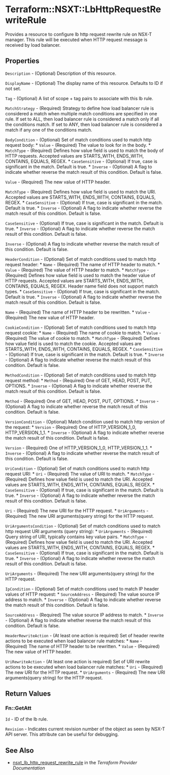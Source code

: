 # Terraform::NSXT::LbHttpRequestRewriteRule

Provides a resource to configure lb http request rewrite rule on NSX-T manager. This rule will be executed when HTTP request message is received by load balancer.

## Properties

`Description` - (Optional) Description of this resource.

`DisplayName` - (Optional) The display name of this resource. Defaults to ID if not set.

`Tag` - (Optional) A list of scope + tag pairs to associate with this lb rule.

`MatchStrategy` - (Required) Strategy to define how load balancer rule is considered a match when multiple match conditions are specified in one rule. If set to ALL, then load balancer rule is considered a match only if all the conditions match. If set to ANY, then load balancer rule is considered a match if any one of the conditions match.

`BodyCondition` - (Optional) Set of match conditions used to match http request body: * `Value` - (Required) The value to look for in the body. * `MatchType` - (Required) Defines how value field is used to match the body of HTTP requests. Accepted values are STARTS_WITH, ENDS_WITH, CONTAINS, EQUALS, REGEX. * `CaseSensitive` - (Optional) If true, case is significant in the match. Default is true. * `Inverse` - (Optional) A flag to indicate whether reverse the match result of this condition. Default is false.

`Value` - (Required) The new value of HTTP header.

`MatchType` - (Required) Defines how value field is used to match the URI. Accepted values are STARTS_WITH, ENDS_WITH, CONTAINS, EQUALS, REGEX. * `CaseSensitive` - (Optional) If true, case is significant in the match. Default is true. * `Inverse` - (Optional) A flag to indicate whether reverse the match result of this condition. Default is false.

`CaseSensitive` - (Optional) If true, case is significant in the match. Default is true. * `Inverse` - (Optional) A flag to indicate whether reverse the match result of this condition. Default is false.

`Inverse` - (Optional) A flag to indicate whether reverse the match result of this condition. Default is false.

`HeaderCondition` - (Optional) Set of match conditions used to match http request header: * `Name` - (Required) The name of HTTP header to match. * `Value` - (Required) The value of HTTP header to match. * `MatchType` - (Required) Defines how value field is used to match the header value of HTTP requests. Accepted values are STARTS_WITH, ENDS_WITH, CONTAINS, EQUALS, REGEX. Header name field does not support match types. * `CaseSensitive` - (Optional) If true, case is significant in the match. Default is true. * `Inverse` - (Optional) A flag to indicate whether reverse the match result of this condition. Default is false.

`Name` - (Required) The name of HTTP header to be rewritten. * `Value` - (Required) The new value of HTTP header.

`CookieCondition` - (Optional) Set of match conditions used to match http request cookie: * `Name` - (Required) The name of cookie to match. * `Value` - (Required) The value of cookie to match. * `MatchType` - (Required) Defines how value field is used to match the cookie. Accepted values are STARTS_WITH, ENDS_WITH, CONTAINS, EQUALS, REGEX. * `CaseSensitive` - (Optional) If true, case is significant in the match. Default is true. * `Inverse` - (Optional) A flag to indicate whether reverse the match result of this condition. Default is false.

`MethodCondition` - (Optional) Set of match conditions used to match http request method: * `Method` - (Required) One of GET, HEAD, POST, PUT, OPTIONS. * `Inverse` - (Optional) A flag to indicate whether reverse the match result of this condition. Default is false.

`Method` - (Required) One of GET, HEAD, POST, PUT, OPTIONS. * `Inverse` - (Optional) A flag to indicate whether reverse the match result of this condition. Default is false.

`VersionCondition` - (Optional) Match condition used to match http version of the request: * `Version` - (Required) One of HTTP_VERSION_1_0, HTTP_VERSION_1_1. * `Inverse` - (Optional) A flag to indicate whether reverse the match result of this condition. Default is false.

`Version` - (Required) One of HTTP_VERSION_1_0, HTTP_VERSION_1_1. * `Inverse` - (Optional) A flag to indicate whether reverse the match result of this condition. Default is false.

`UriCondition` - (Optional) Set of match conditions used to match http request URI: * `Uri` - (Required) The value of URI to match. * `MatchType` - (Required) Defines how value field is used to match the URI. Accepted values are STARTS_WITH, ENDS_WITH, CONTAINS, EQUALS, REGEX. * `CaseSensitive` - (Optional) If true, case is significant in the match. Default is true. * `Inverse` - (Optional) A flag to indicate whether reverse the match result of this condition. Default is false.

`Uri` - (Required) The new URI for the HTTP request. * `UriArguments` - (Required) The new URI arguments(query string) for the HTTP request.

`UriArgumentsCondition` - (Optional) Set of match conditions used to match http request URI arguments (query string): * `UriArguments` - (Required) Query string of URI, typically contains key value pairs. * `MatchType` - (Required) Defines how value field is used to match the URI. Accepted values are STARTS_WITH, ENDS_WITH, CONTAINS, EQUALS, REGEX. * `CaseSensitive` - (Optional) If true, case is significant in the match. Default is true. * `Inverse` - (Optional) A flag to indicate whether reverse the match result of this condition. Default is false.

`UriArguments` - (Required) The new URI arguments(query string) for the HTTP request.

`IpCondition` - (Optional) Set of match conditions used to match IP header values of HTTP request: * `SourceAddress` - (Required) The value source IP address to match. * `Inverse` - (Optional) A flag to indicate whether reverse the match result of this condition. Default is false.

`SourceAddress` - (Required) The value source IP address to match. * `Inverse` - (Optional) A flag to indicate whether reverse the match result of this condition. Default is false.

`HeaderRewriteAction` - (At least one action is required) Set of header rewrite actions to be executed when load balancer rule matches: * `Name` - (Required) The name of HTTP header to be rewritten. * `Value` - (Required) The new value of HTTP header.

`UriRewriteAction` - (At least one action is required) Set of URI rewrite actions to be executed when load balancer rule matches: * `Uri` - (Required) The new URI for the HTTP request. * `UriArguments` - (Required) The new URI arguments(query string) for the HTTP request.


## Return Values

### Fn::GetAtt

`Id` - ID of the lb rule.

`Revision` - Indicates current revision number of the object as seen by NSX-T API server. This attribute can be useful for debugging.

## See Also

* [nsxt_lb_http_request_rewrite_rule](https://www.terraform.io/docs/providers/nsxt/r/lb_http_request_rewrite_rule.html) in the _Terraform Provider Documentation_